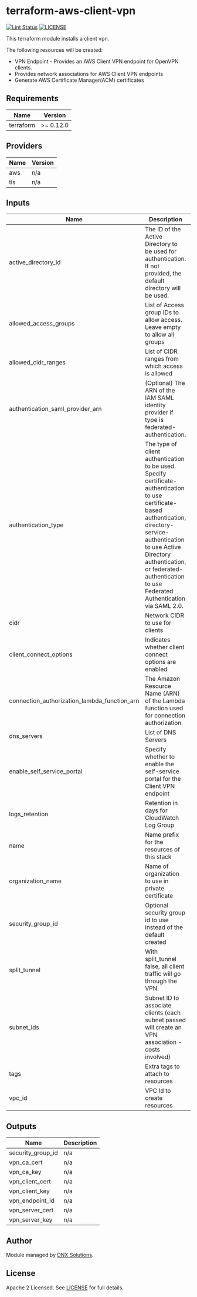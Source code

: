 # terraform-aws-client-vpn

[![Lint Status](https://github.com/DNXLabs/terraform-aws-client-vpn/workflows/Lint/badge.svg)](https://github.com/DNXLabs/terraform-aws-client-vpn/actions)
[![LICENSE](https://img.shields.io/github/license/DNXLabs/terraform-aws-client-vpn)](https://github.com/DNXLabs/terraform-aws-client-vpn/blob/master/LICENSE)

This terraform module installs a client vpn.

The following resources will be created:
 - VPN Endpoint - Provides an AWS Client VPN endpoint for OpenVPN clients.
 - Provides network associations for AWS Client VPN endpoints
 - Generate AWS Certificate Manager(ACM) certificates

<!--- BEGIN_TF_DOCS --->

## Requirements

| Name | Version |
|------|---------|
| terraform | >= 0.12.0 |

## Providers

| Name | Version |
|------|---------|
| aws | n/a |
| tls | n/a |

## Inputs

| Name | Description | Type | Default | Required |
|------|-------------|------|---------|:--------:|
| active\_directory\_id | The ID of the Active Directory to be used for authentication. If not provided, the default directory will be used. | `string` | `null` | no |
| allowed\_access\_groups | List of Access group IDs to allow access. Leave empty to allow all groups | `list(string)` | `[]` | no |
| allowed\_cidr\_ranges | List of CIDR ranges from which access is allowed | `list(string)` | `[]` | no |
| authentication\_saml\_provider\_arn | (Optional) The ARN of the IAM SAML identity provider if type is federated-authentication. | `any` | `null` | no |
| authentication\_type | The type of client authentication to be used. Specify certificate-authentication to use certificate-based authentication, directory-service-authentication to use Active Directory authentication, or federated-authentication to use Federated Authentication via SAML 2.0. | `string` | `"certificate-authentication"` | no |
| cidr | Network CIDR to use for clients | `any` | n/a | yes |
| client\_connect\_options | Indicates whether client connect options are enabled | `bool` | `false` | no |
| connection\_authorization\_lambda\_function\_arn | The Amazon Resource Name (ARN) of the Lambda function used for connection authorization. | `any` | `null` | no |
| dns\_servers | List of DNS Servers | `list(string)` | `[]` | no |
| enable\_self\_service\_portal | Specify whether to enable the self-service portal for the Client VPN endpoint | `bool` | `false` | no |
| logs\_retention | Retention in days for CloudWatch Log Group | `number` | `365` | no |
| name | Name prefix for the resources of this stack | `any` | n/a | yes |
| organization\_name | Name of organization to use in private certificate | `string` | `"ACME, Inc"` | no |
| security\_group\_id | Optional security group id to use instead of the default created | `string` | `""` | no |
| split\_tunnel | With split\_tunnel false, all client traffic will go through the VPN. | `bool` | `true` | no |
| subnet\_ids | Subnet ID to associate clients (each subnet passed will create an VPN association - costs involved) | `list(string)` | n/a | yes |
| tags | Extra tags to attach to resources | `map(string)` | `{}` | no |
| vpc\_id | VPC Id to create resources | `string` | n/a | yes |

## Outputs

| Name | Description |
|------|-------------|
| security\_group\_id | n/a |
| vpn\_ca\_cert | n/a |
| vpn\_ca\_key | n/a |
| vpn\_client\_cert | n/a |
| vpn\_client\_key | n/a |
| vpn\_endpoint\_id | n/a |
| vpn\_server\_cert | n/a |
| vpn\_server\_key | n/a |

<!--- END_TF_DOCS --->

## Author

Module managed by [DNX Solutions](https://github.com/DNXLabs).

## License
Apache 2 Licensed. See [LICENSE](https://github.com/DNXLabs/terraform-aws-client-vpn/blob/master/LICENSE) for full details.
